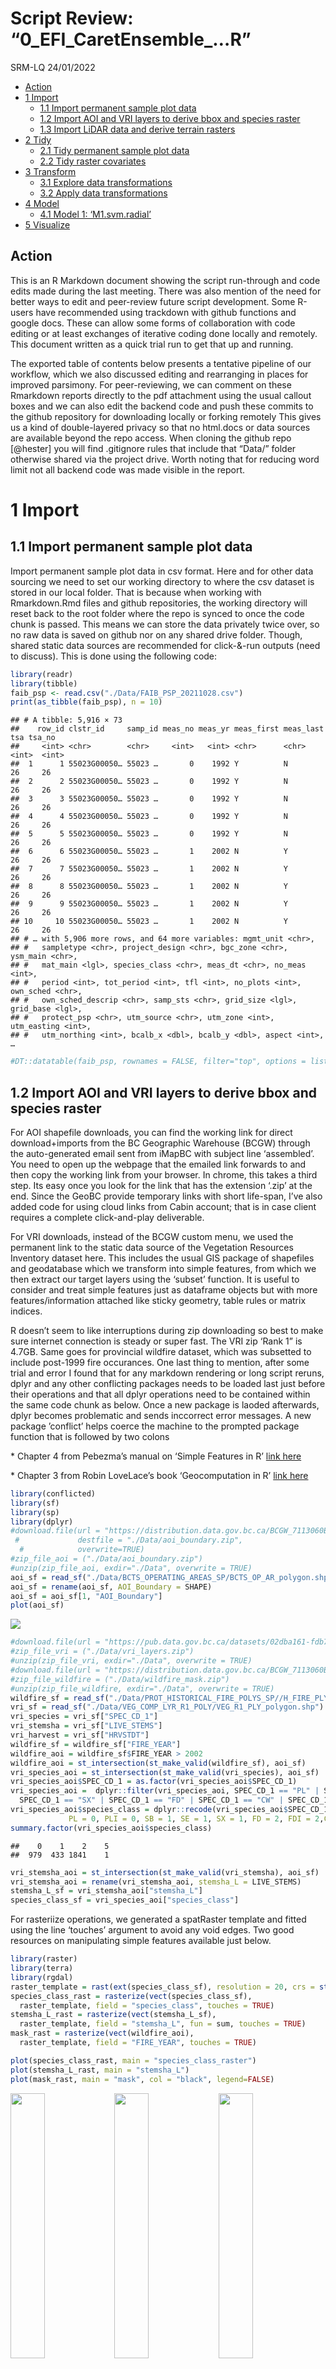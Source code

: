 Script Review: “0_EFI_CaretEnsemble\_…R”
================
SRM-LQ
24/01/2022

-   [Action](#action)
-   [1 Import](#import)
    -   [1.1 Import permanent sample plot
        data](#import-permanent-sample-plot-data)
    -   [1.2 Import AOI and VRI layers to derive bbox and species
        raster](#import-aoi-and-vri-layers-to-derive-bbox-and-species-raster)
    -   [1.3 Import LiDAR data and derive terrain
        rasters](#import-lidar-data-and-derive-terrain-rasters)
-   [2 Tidy](#tidy)
    -   [2.1 Tidy permanent sample plot
        data](#tidy-permanent-sample-plot-data)
    -   [2.2 Tidy raster covariates](#tidy-raster-covariates)
-   [3 Transform](#transform)
    -   [3.1 Explore data
        transformations](#explore-data-transformations)
    -   [3.2 Apply data transformations](#apply-data-transformations)
-   [4 Model](#model)
    -   [4.1 Model 1: ‘M1.svm.radial’](#model-1-m1svmradial)
-   [5 Visualize](#visualize)

## Action

This is an R Markdown document showing the script run-through and code
edits made during the last meeting. There was also mention of the need
for better ways to edit and peer-review future script development. Some
R-users have recommended using trackdown with github functions and
google docs. These can allow some forms of collaboration with code
editing or at least exchanges of iterative coding done locally and
remotely. This document written as a quick trial run to get that up and
running.

The exported table of contents below presents a tentative pipeline of
our workflow, which we also discussed editing and rearranging in places
for improved parsimony. For peer-reviewing, we can comment on these
Rmarkdown reports directly to the pdf attachment using the usual callout
boxes and we can also edit the backend code and push these commits to
the github repository for downloading locally or forking remotely This
gives us a kind of double-layered privacy so that no html.docs or data
sources are available beyond the repo access. When cloning the github
repo \[@hester\] you will find .gitignore rules that include that
“Data/” folder otherwise shared via the project drive. Worth noting that
for reducing word limit not all backend code was made visible in the
report.

# 1 Import

## 1.1 Import permanent sample plot data

Import permanent sample plot data in csv format. Here and for other data
sourcing we need to set our working directory to where the csv dataset
is stored in our local folder. That is because when working with
Rmarkdown.Rmd files and github repositories, the working directory will
reset back to the root folder where the repo is synced to once the code
chunk is passed. This means we can store the data privately twice over,
so no raw data is saved on github nor on any shared drive folder.
Though, shared static data sources are recommended for click-&-run
outputs (need to discuss). This is done using the following code:

``` r
library(readr)
library(tibble)
faib_psp <- read.csv("./Data/FAIB_PSP_20211028.csv")
print(as_tibble(faib_psp), n = 10)
```

    ## # A tibble: 5,916 × 73
    ##    row_id clstr_id     samp_id meas_no meas_yr meas_first meas_last   tsa tsa_no
    ##     <int> <chr>        <chr>     <int>   <int> <chr>      <chr>     <int>  <int>
    ##  1      1 55023G00050… 55023 …       0    1992 Y          N            26     26
    ##  2      2 55023G00050… 55023 …       0    1992 Y          N            26     26
    ##  3      3 55023G00050… 55023 …       0    1992 Y          N            26     26
    ##  4      4 55023G00050… 55023 …       0    1992 Y          N            26     26
    ##  5      5 55023G00050… 55023 …       0    1992 Y          N            26     26
    ##  6      6 55023G00050… 55023 …       1    2002 N          Y            26     26
    ##  7      7 55023G00050… 55023 …       1    2002 N          Y            26     26
    ##  8      8 55023G00050… 55023 …       1    2002 N          Y            26     26
    ##  9      9 55023G00050… 55023 …       1    2002 N          Y            26     26
    ## 10     10 55023G00050… 55023 …       1    2002 N          Y            26     26
    ## # … with 5,906 more rows, and 64 more variables: mgmt_unit <chr>,
    ## #   sampletype <chr>, project_design <chr>, bgc_zone <chr>, ysm_main <chr>,
    ## #   mat_main <lgl>, species_class <chr>, meas_dt <chr>, no_meas <int>,
    ## #   period <int>, tot_period <int>, tfl <int>, no_plots <int>, own_sched <chr>,
    ## #   own_sched_descrip <chr>, samp_sts <chr>, grid_size <lgl>, grid_base <lgl>,
    ## #   protect_psp <chr>, utm_source <chr>, utm_zone <int>, utm_easting <int>,
    ## #   utm_northing <int>, bcalb_x <dbl>, bcalb_y <dbl>, aspect <int>, …

``` r
#DT::datatable(faib_psp, rownames = FALSE, filter="top", options = list(pageLength = 5, scrollX=T))
```

## 1.2 Import AOI and VRI layers to derive bbox and species raster

For AOI shapefile downloads, you can find the working link for direct
download+imports from the BC Geographic Warehouse (BCGW) through the
auto-generated email sent from iMapBC with subject line ‘assembled’. You
need to open up the webpage that the emailed link forwards to and then
copy the working link from your browser. In chrome, this takes a third
step. Its easy once you look for the link that has the extension ‘.zip’
at the end. Since the GeoBC provide temporary links with short
life-span, I’ve also added code for using cloud links from Cabin
account; that is in case client requires a complete click-and-play
deliverable.

For VRI downloads, instead of the BCGW custom menu, we used the
permanent link to the static data source of the Vegetation Resources
Inventory dataset here. This includes the usual GIS package of
shapefiles and geodatabase which we transform into simple features, from
which we then extract our target layers using the ‘subset’ function. It
is useful to consider and treat simple features just as dataframe
objects but with more features/information attached like sticky
geometry, table rules or matrix indices.

R doesn’t seem to like interruptions during zip downloading so best to
make sure internet connection is steady or super fast. The VRI zip ‘Rank
1” is 4.7GB. Same goes for provincial wildfire dataset, which was
subsetted to include post-1999 fire occurances. One last thing to
mention, after some trial and error I found that for any markdown
rendering or long script reruns, dplyr and any other conflicting
packages needs to be loaded last just before their operations and that
all dplyr operations need to be contained within the same code chunk as
below. Once a new package is laoded afterwards, dplyr becomes
problematic and sends inccorrect error messages. A new package
’conflict’ helps coerce the machine to the prompted package function
that is followed by two colons

\* Chapter 4 from Pebezma’s manual on ‘Simple Features in R’ [link
here](https://cran.r-project.org/web/packages/sf/vignettes/sf4.html)

\* Chapter 3 from Robin LoveLace’s book ‘Geocomputation in R’ [link
here](https://geocompr.robinlovelace.net/attr.html)

``` r
library(conflicted)
library(sf)
library(sp)
library(dplyr)
#download.file(url = "https://distribution.data.gov.bc.ca/BCGW_7113060B_1643392193299_1360.zip",
 #             destfile = "./Data/aoi_boundary.zip",
  #            overwrite=TRUE)
#zip_file_aoi = ("./Data/aoi_boundary.zip")
#unzip(zip_file_aoi, exdir="./Data", overwrite = TRUE)
aoi_sf = read_sf("./Data/BCTS_OPERATING_AREAS_SP/BCTS_OP_AR_polygon.shp")
aoi_sf = rename(aoi_sf, AOI_Boundary = SHAPE)
aoi_sf = aoi_sf[1, "AOI_Boundary"]
plot(aoi_sf)
```

![](0_Caret_Predict_to_writeRasterOutput_files/figure-gfm/unnamed-chunk-2-1.png)<!-- -->

``` r
#download.file(url = "https://pub.data.gov.bc.ca/datasets/02dba161-fdb7-48ae-a4bb-bd6ef017c36d/2019/VEG_COMP_LYR_R1_POLY_2019.gdb.zip", destfile = "./Data/vri_layers.zip", overwrite=TRUE)
#zip_file_vri = ("./Data/vri_layers.zip")
#unzip(zip_file_vri, exdir="./Data", overwrite = TRUE)
#download.file(url = "https://distribution.data.gov.bc.ca/BCGW_7113060B_1644439767665_15956.zip", destfile = "./Data/wildfire_mask.zip", overwrite = TRUE)
#zip_file_wildfire = ("./Data/wildfire_mask.zip")
#unzip(zip_file_wildfire, exdir="./Data", overwrite = TRUE)
wildfire_sf = read_sf("./Data/PROT_HISTORICAL_FIRE_POLYS_SP//H_FIRE_PLY_polygon.shp")
vri_sf = read_sf("./Data/VEG_COMP_LYR_R1_POLY/VEG_R1_PLY_polygon.shp")
vri_species = vri_sf["SPEC_CD_1"]
vri_stemsha = vri_sf["LIVE_STEMS"]
vri_harvest = vri_sf["HRVSTDT"]
wildfire_sf = wildfire_sf["FIRE_YEAR"]
wildfire_aoi = wildfire_sf$FIRE_YEAR > 2002
wildfire_aoi = st_intersection(st_make_valid(wildfire_sf), aoi_sf)
vri_species_aoi = st_intersection(st_make_valid(vri_species), aoi_sf)
vri_species_aoi$SPEC_CD_1 = as.factor(vri_species_aoi$SPEC_CD_1)
vri_species_aoi =  dplyr::filter(vri_species_aoi, SPEC_CD_1 == "PL" | SPEC_CD_1 == "SB" | SPEC_CD_1 == "SE" | 
  SPEC_CD_1 == "SX" | SPEC_CD_1 == "FD" | SPEC_CD_1 == "CW" | SPEC_CD_1 == "HW" | SPEC_CD_1 == "BL")
vri_species_aoi$species_class = dplyr::recode(vri_species_aoi$SPEC_CD_1, 
             PL = 0, PLI = 0, SB = 1, SE = 1, SX = 1, FD = 2, FDI = 2,CW = 3, HW = 4, BL = 5)
summary.factor(vri_species_aoi$species_class)
```

    ##    0    1    2    5 
    ##  979  433 1841    1

``` r
vri_stemsha_aoi = st_intersection(st_make_valid(vri_stemsha), aoi_sf)
vri_stemsha_aoi = rename(vri_stemsha_aoi, stemsha_L = LIVE_STEMS)
stemsha_L_sf = vri_stemsha_aoi["stemsha_L"]
species_class_sf = vri_species_aoi["species_class"]
```

For rasteriize operations, we generated a spatRaster template and fitted
using the line ‘touches’ argument to avoid any void edges. Two good
resources on manipulating simple features available just below.

``` r
library(raster)
library(terra)
library(rgdal)
raster_template = rast(ext(species_class_sf), resolution = 20, crs = st_crs(species_class_sf)$wkt)
species_class_rast = rasterize(vect(species_class_sf), 
  raster_template, field = "species_class", touches = TRUE)
stemsha_L_rast = rasterize(vect(stemsha_L_sf), 
  raster_template, field = "stemsha_L", fun = sum, touches = TRUE)
mask_rast = rasterize(vect(wildfire_aoi), 
  raster_template, field = "FIRE_YEAR", touches = TRUE)

plot(species_class_rast, main = "species_class_raster")
plot(stemsha_L_rast, main = "stemsha_L")
plot(mask_rast, main = "mask", col = "black", legend=FALSE)
```

<img src="0_Caret_Predict_to_writeRasterOutput_files/figure-gfm/unnamed-chunk-3-1.png" width="33%" /><img src="0_Caret_Predict_to_writeRasterOutput_files/figure-gfm/unnamed-chunk-3-2.png" width="33%" /><img src="0_Caret_Predict_to_writeRasterOutput_files/figure-gfm/unnamed-chunk-3-3.png" width="33%" />

## 1.3 Import LiDAR data and derive terrain rasters

DEM raster tiles were downloaded from two zipped files. To speed up the
markdown output, file.paths were assigned to a zip-directory and
unzip-directory. Individual tiles were then assembled as list objects
and prepared for merging through two steps. A object was first assigned
to the folder location then a second list function was used to index the
folder contents as a gridded object. Merging was passed through the
*“do.call”* function to generate two raster mosaics, lead_htop and
elevation, which were then write as single raster and saved in the
Raster_Covariates subfolder. GDAL functions remain in the working script
file for further review
“0_EFI_CaretEnsemble_ModelTuned_RasterPredicted”. See below:

``` r
# Unpack zipped downloads into assigned directory
#zip_file_vh = ("./Data/VegHt.zip")
#zip_file_be = ("./Data//BareEarth.zip")
#zip_dir_vh = ("./Data/")
#zip_dir_be = ("./Data/")
#unzip(zip_file_vh, exdir=zip_dir_vh, overwrite = TRUE)
#unzip(zip_file_be, exdir=zip_dir_be, overwrite = TRUE)
# Assign sub-directory to where unzipped files become nested
#unzip_dir_vh <- paste0("./Data/VegHt")
#unzip_dir_be <- paste0("./Data/BareEarth")

# Compile folder contents as list objects. 
#filez_vh = list.files(
#  unzip_dir_vh,
#  full.names = T,
#  all.files = FALSE,
#  pattern = '.tif$') 
#filez_be = list.files(
#  unzip_dir_be,
#  full.names = T,
#  all.files = FALSE,
#  pattern = '.tif$') 
# Prepare lists for merging by indexing contents
#lead_htop_raster_list <- lapply(filez_vh, raster)
#elev_raster_list <- lapply(filez_be, raster)

# Merge and assign overlapping tiles tolerance = 1
#lead_htop_raster = do.call(merge, c(lead_htop_raster_list, tolerance = 1))
#elev_raster = do.call(merge, c(elev_raster_list, tolerance = 1))
# Save outputs as new raster.tif files
#writeRaster(lead_htop_raster, filename = "./Data/Raster_Covariates/lead_htop_raster.tif", overwrite=TRUE)
#writeRaster(elev_raster, filename = "./Data/Raster_Covariates/elev_raster.tif", overwrite=TRUE)
lead_htop_raster = raster::raster("./Data/Raster_Covariates/lead_htop_raster.tif")
elev_raster = raster::raster("./Data/Raster_Covariates/elev_raster.tif")
plot(lead_htop_raster, main = "lead_htop_raster")
plot(elev_raster, main = "elev_raster")
```

<img src="0_Caret_Predict_to_writeRasterOutput_files/figure-gfm/unnamed-chunk-4-1.png" width="50%" /><img src="0_Caret_Predict_to_writeRasterOutput_files/figure-gfm/unnamed-chunk-4-2.png" width="50%" />

From the merged elevation raster from above, we derived slope and aspect
rasters by applying the nice and easy ‘terrain’ function from the terra
package. The terra package also allowed us to work with spatRasters,
which are kind of raster-lite files that function super well and fast in
R. After deriving an elevation spatRaster, we kept it as a reference
layer over which all other raster (or spatRaster) processing operations
were conducted.

One other key strategy to this workflow was that it helped to avoid
modifications being made to LiDAR data. Though, some subsequent options
still remain uncertain. That is, whether its better to aggregate
resolution of LiDAR files from 1m to 20m before or after deriving the
landscape metrics. The former is obviously less expensive for running
time.

``` r
elev = rast(elev_raster)
crs(elev) = "epsg:3005"
elev = aggregate(elev, fact = 20, fun = mean)
slope = terrain(elev, v="slope", unit="degrees", neighbors=8)
aspect = terrain(elev, v="aspect", unit="degrees", neighbors=8)
asp_cos = cos((aspect*pi)/180)
asp_sin = sin((aspect*pi)/180)
plot(slope, main = "slope")
plot(asp_cos, main = "asp_cos")
plot(asp_sin, main = "asp_sin")
```

<img src="0_Caret_Predict_to_writeRasterOutput_files/figure-gfm/unnamed-chunk-5-1.png" width="33%" /><img src="0_Caret_Predict_to_writeRasterOutput_files/figure-gfm/unnamed-chunk-5-2.png" width="33%" /><img src="0_Caret_Predict_to_writeRasterOutput_files/figure-gfm/unnamed-chunk-5-3.png" width="33%" />

# 2 Tidy

## 2.1 Tidy permanent sample plot data

To run the final ecosystem models and generate the predicted rasters, we
need to match the number and naming of predictors between our fitted
data (permanent sample plot data) and our spatial data (raster stack).
From descriptives of category labeling and species lists, the
‘spc_live1’ predictor in faib dataset was adopted. However, this might
need checking. In addition to our target variable ‘wsvha_L’, the faib
data was subsetted down to include only ‘elev’, ‘slope’, ‘asp_co’,
‘asp_sin’, ‘lead_htop’, ‘stemsha_L’ and ‘species_class’ as predictors.
The data was then scanned for missing or problematic observations and
transformed into numeric values required for raster operations.

``` r
faib_psp$spc_live1 = as.factor(faib_psp$spc_live1)
faib_psp = subset(faib_psp, spc_live1 == "PL" | spc_live1 == "SB" | spc_live1 == "SE" | 
  spc_live1 == "SX" | spc_live1 == "FD" | spc_live1 == "CW" | spc_live1 == "HW" | spc_live1 == "BL")
faib_psp$species_class = dplyr::recode(faib_psp$spc_live1, 
    PL = 0, SB = 1, SE = 1, SX = 1, FD = 2, CW = 3, HW = 4, BL = 5)
faib_psp$asp_cos = cos((faib_psp$aspect * pi) / 180)
faib_psp$asp_sin = sin((faib_psp$aspect * pi) / 180)
faib_psp$wsvha_L = as.numeric(faib_psp$wsvha_L)
faib_psp$stemsha_L = as.numeric(faib_psp$stemsha_L)
faib_psp$slope = as.numeric(faib_psp$slope)
faib_psp$aspect = as.numeric(faib_psp$aspect)
faib_psp$asp_cos = as.numeric(faib_psp$asp_cos)
faib_psp$asp_sin = as.numeric(faib_psp$asp_sin)
faib_psp$lead_htop = as.numeric(faib_psp$lead_htop)
faib_psp$species_class = as.numeric(faib_psp$species_class)
faib_psp$elev = as.numeric(faib_psp$elev)
```

The data was subsetted and cleaned twice over, first for model 1
(incl. stemsha_L) and again for model 2 (excl. stemsha_L) before the
model fitting stage. There’s likely a tidier way to do this, but havent
seen the light yet. Please rearrange as you see fit. Also, for use in
spatial partitioning or mlr packages, the final dataframe was also
promoted to SpatialPointsDataFrame and simplefeature towards end of code
chunk (l.259)

``` r
faib_vri_true_m1_df = faib_psp[
  c("elev", "slope", "asp_cos", "asp_sin", "lead_htop", "species_class", "stemsha_L", "wsvha_L")]
faib_vri_true_m2_df = faib_psp[
  c("elev", "slope", "asp_cos", "asp_sin", "lead_htop", "species_class", "wsvha_L")] 
faib_vri_true_m1_df$lead_htop[faib_vri_true_m1_df$lead_htop < 1.3] = NA
faib_vri_true_m2_df$lead_htop[faib_vri_true_m2_df$lead_htop < 1.3] = NA
faib_vri_true_m1_df = na.omit(faib_vri_true_m1_df)
faib_vri_true_m2_df = na.omit(faib_vri_true_m2_df)
sum(is.na(faib_vri_true_m1_df))
```

    ## [1] 0

``` r
sum(is.na(faib_vri_true_m2_df))
```

    ## [1] 0

``` r
print(as_tibble(faib_vri_true_m2_df), n = 10)
```

    ## # A tibble: 5,264 × 7
    ##     elev slope   asp_cos asp_sin lead_htop species_class wsvha_L
    ##    <dbl> <dbl>     <dbl>   <dbl>     <dbl>         <dbl>   <dbl>
    ##  1   793    15 -1.84e-16      -1      23.0             0    310.
    ##  2   793    15 -1.84e-16      -1      23.0             0    309.
    ##  3   793    15 -1.84e-16      -1      23.0             0    308.
    ##  4   793    15 -1.84e-16      -1      23.0             0    303.
    ##  5   793    15 -1.84e-16      -1      23.0             0    288.
    ##  6   793    15 -1.84e-16      -1      26.0             0    390.
    ##  7   793    15 -1.84e-16      -1      26.0             0    390.
    ##  8   793    15 -1.84e-16      -1      26.0             0    389.
    ##  9   793    15 -1.84e-16      -1      26.0             0    384.
    ## 10   793    15 -1.84e-16      -1      26.0             0    369.
    ## # … with 5,254 more rows

``` r
faib_vri_true_sf = st_as_sf(faib_psp, coords = c("bcalb_x", "bcalb_y"), crs = 3153)
faib_vri_true_sp = as(faib_vri_true_sf, "Spatial")
```

Permanent sample plot data was split using a 80:20 ratio to derive
training and test sets for model validation. This was repeated three
times both for model1 and model2 so that an X and y array was generate
for each, as well as a complete dataframe split. The X and y arrays,
which assigned the target variable its own split and predictors another
provided quicker run times in subsequent modelling operations.

``` r
n <- nrow(faib_vri_true_m1_df)
frac <- 0.8
ix <- sample(n, frac * n)
train_m1 = faib_vri_true_m1_df[ix,]
test_m1 = faib_vri_true_m1_df[-ix,]
train_m2 = faib_vri_true_m2_df[ix,]
test_m2 = faib_vri_true_m2_df[-ix,]

X_train_m1=train_m1[,-8]
X_test_m1=test_m1[,-8]
y_train_m1=train_m1[,8]
y_test_m1=test_m1[,8]

X_train_m2=train_m2[,-7]
X_test_m2=test_m2[,-7]
y_train_m2=train_m2[,7]
y_test_m2=test_m2[,7]

X_m1 = faib_vri_true_m1_df[,-8]
y_m1 = faib_vri_true_m1_df[,8]
X_m2 = faib_vri_true_m2_df[,-7]
y_m2 = faib_vri_true_m2_df[,7]
```

## 2.2 Tidy raster covariates

Using terra functions and the elevation spatRaster created above, raster
covariates were resampled, clipped, and reprojected to fit the LiDAR
data. This was faster than the ‘raster’ and ‘stars’ package and produced
fewer margin errors and data voids compared to QuantumGIS and Python
pipeline we tested. First the LiDAR rasters were reprojected from
EPSG:9001 to 3005, and then the ‘resample’ tool was used to run all
processing at once: i.e. matching origin, crs, res and extents.

``` r
library(RcppEigen)
lead_htop = rast(lead_htop_raster)
stems = stemsha_L_rast
species = species_class_rast
mask = mask_rast

crs(lead_htop) = "epsg:3005"
lead_htop = aggregate(lead_htop, fact = 20, fun = mean) 
slope = terra::resample(slope, elev, method="bilinear")
asp_cos = terra::resample(asp_cos, elev, method="bilinear")
asp_sin = terra::resample(asp_sin, elev, method="bilinear")
lead_htop = terra::resample(lead_htop, elev, method="bilinear")
species = terra::resample(species, elev, method="near")
stems = terra::resample(stems, elev, method="bilinear")
mask = terra::resample(mask, elev, method="near")

elev = mask(elev, vect(aoi_sf))
lead_htop = mask(lead_htop, vect(aoi_sf))
slope = mask(slope, elev, inverse=FALSE)
asp_cos = mask(asp_cos, elev, inverse=FALSE)
asp_sin = mask(asp_sin, elev, inverse=FALSE)
species = mask(species, elev, inverse=FALSE)
stems = mask(stems, elev, inverse=FALSE)

lead_htop[lead_htop < 1.3] <- NA
mask_lead_htop = mask(elev, lead_htop, inverse=TRUE)
mask = mask(mask_lead_htop, mask, inverse=FALSE)
elev = mask(elev, mask, inverse=FALSE)
lead_htop = mask(lead_htop, mask, inverse=TRUE)
slope = mask(slope, mask, inverse=TRUE)
asp_cos = mask(asp_cos, mask, inverse=TRUE)
asp_sin = mask(asp_sin, mask, inverse=TRUE)
species = mask(species, mask, inverse=TRUE)
stems = mask(stems, mask, inverse=TRUE)

plot(elev, main="Elevation")
plot(slope, main="Slope")
plot(asp_cos, main="Aspect Cosine")
plot(asp_sin, main="Aspect Sine")
plot(lead_htop, main="Veg Ht")
plot(species, main="Species")
plot(stems, main="Stems/ha")
```

<img src="0_Caret_Predict_to_writeRasterOutput_files/figure-gfm/unnamed-chunk-9-1.png" width="50%" /><img src="0_Caret_Predict_to_writeRasterOutput_files/figure-gfm/unnamed-chunk-9-2.png" width="50%" /><img src="0_Caret_Predict_to_writeRasterOutput_files/figure-gfm/unnamed-chunk-9-3.png" width="50%" /><img src="0_Caret_Predict_to_writeRasterOutput_files/figure-gfm/unnamed-chunk-9-4.png" width="50%" /><img src="0_Caret_Predict_to_writeRasterOutput_files/figure-gfm/unnamed-chunk-9-5.png" width="50%" /><img src="0_Caret_Predict_to_writeRasterOutput_files/figure-gfm/unnamed-chunk-9-6.png" width="50%" /><img src="0_Caret_Predict_to_writeRasterOutput_files/figure-gfm/unnamed-chunk-9-7.png" width="50%" />

Spatial covariates were then transformed back from spatRasters to
rasters and assembled as raster stacks (covs_m1 and covs_m2). Maybe
worth checking again here the naming of rasters before converting and
stacking. If needed, the following chunk can be used to rename
spatRasters:

``` r
names(elev) = "elev"
names(slope) = "slope"
names(asp_cos) = "asp_cos"
names(asp_sin) = "asp_sin"
names(species) = "species_class"
names(stems) = "stemsha_L"
names(lead_htop) = "lead_htop"

elev_raster = raster(elev)
slope_raster = raster(slope)
asp_cos_raster = raster(asp_cos)
asp_sin_raster = raster(asp_sin)
species_class_raster = raster(species)
stemsha_L_raster = raster(stems)
lead_htop_raster = raster(lead_htop)

compareGeom(elev, slope, lead_htop)
```

    ## [1] TRUE

``` r
compareGeom(lead_htop, asp_cos, asp_sin)
```

    ## [1] TRUE

``` r
compareGeom(lead_htop, species, stems)
```

    ## [1] TRUE

``` r
#writeRaster(slope_raster, filename = "./Data/Raster_Covariates/slope_raster.tif", overwrite=TRUE)
#writeRaster(asp_cos_raster, filename = "./Data/Raster_Covariates/asp_cos_raster.tif", overwrite=TRUE)
#writeRaster(asp_sin_raster, filename = "./Data/Raster_Covariates/asp_sin_raster.tif", overwrite=TRUE)
#writeRaster(species_class_raster, filename = "./Data/Raster_Covariates/species_class_raster.tif", overwrite=TRUE)
#writeRaster(stemsha_L_raster, filename = "./Data/Raster_Covariates/stemsha_L_raster.tif", overwrite=TRUE)

covs_m1 = stack(elev_raster, slope_raster, asp_cos_raster, asp_sin_raster, 
                lead_htop_raster, species_class_raster,stemsha_L_raster)
covs_m2 = stack(elev_raster,slope_raster, asp_cos_raster, asp_sin_raster, 
                lead_htop_raster, species_class_raster)

names(covs_m2)
```

    ## [1] "elev"          "slope"         "asp_cos"       "asp_sin"      
    ## [5] "lead_htop"     "species_class"

``` r
names(covs_m1)
```

    ## [1] "elev"          "slope"         "asp_cos"       "asp_sin"      
    ## [5] "lead_htop"     "species_class" "stemsha_L"

``` r
names(faib_vri_true_m2_df)
```

    ## [1] "elev"          "slope"         "asp_cos"       "asp_sin"      
    ## [5] "lead_htop"     "species_class" "wsvha_L"

``` r
names(faib_vri_true_m1_df)
```

    ## [1] "elev"          "slope"         "asp_cos"       "asp_sin"      
    ## [5] "lead_htop"     "species_class" "stemsha_L"     "wsvha_L"

# 3 Transform

Data was explored first by comparing visually the distribution of raster
covariates and faib dataframe predictors. Wilcoxon normality test of
signed-rank sum was reported accordingly. Visualization of data
distribution was compared using simple histograms from the ‘MASS’
package and base R functions. Pixel inclusion was increased to widen
raster sample (22000000). When working with larger Williams Lake-wide
rasters, exploratory data analysis may require an improved sampling
strategy to account for larger pixel count.

``` r
library(MASS)
wilcox.test(faib_vri_true_m1_df$elev) # p<0.0001
wilcox.test(faib_vri_true_m1_df$slope) # p<0.0001
wilcox.test(faib_vri_true_m1_df$asp_cos) # p=0.8749
wilcox.test(faib_vri_true_m1_df$asp_sin) # p<0.0001
wilcox.test(faib_vri_true_m1_df$lead_htop) # p<0.0001
wilcox.test(faib_vri_true_m1_df$stemsha_L) # p<0.0001
wilcox.test(faib_vri_true_m1_df$wsvha_L) # p<0.0001

truehist(faib_vri_true_m1_df$elev, main="DEM (faib)", maxpixels=22000000)
hist(elev, main="DEM (raster)", maxpixels=22000000)
truehist(faib_vri_true_m1_df$slope, main="Slope (faib)", maxpixels=22000000)
hist(slope, main="Slope (raster)", maxpixels=22000000) 
truehist(faib_vri_true_m1_df$asp_cos, main="Northness (faib)", maxpixels=22000000)
hist(asp_cos, main="Northness (raster)", maxpixels=22000000)
truehist(faib_vri_true_m1_df$asp_sin, main="Eastness (faib)", maxpixels=22000000)
hist(asp_sin, main="Eastness (raster)", maxpixels=22000000)
truehist(faib_vri_true_m1_df$stemsha_L, main="Stems/ha (faib)", maxpixels=22000000)
hist(stems, main="Stems/ha (raster)", maxpixels=22000000)
truehist(faib_vri_true_m1_df$species_class, main="Lead Species (faib)", maxpixels=22000000)
hist(species, main="Lead Species (raster)", maxpixels=22000000)
truehist(faib_vri_true_m1_df$lead_htop, main="Mean Tree Height (faib)", maxpixels=22000000)
hist(lead_htop, main="Mean Tree Height (raster)", maxpixels=22000000) 
truehist(faib_vri_true_m1_df$wsvha_L, main="Whole Stem Vol (faib)", maxpixels=22000000)
```

<img src="0_Caret_Predict_to_writeRasterOutput_files/figure-gfm/unnamed-chunk-11-1.png" width="25%" /><img src="0_Caret_Predict_to_writeRasterOutput_files/figure-gfm/unnamed-chunk-11-2.png" width="25%" /><img src="0_Caret_Predict_to_writeRasterOutput_files/figure-gfm/unnamed-chunk-11-3.png" width="25%" /><img src="0_Caret_Predict_to_writeRasterOutput_files/figure-gfm/unnamed-chunk-11-4.png" width="25%" /><img src="0_Caret_Predict_to_writeRasterOutput_files/figure-gfm/unnamed-chunk-11-5.png" width="25%" /><img src="0_Caret_Predict_to_writeRasterOutput_files/figure-gfm/unnamed-chunk-11-6.png" width="25%" /><img src="0_Caret_Predict_to_writeRasterOutput_files/figure-gfm/unnamed-chunk-11-7.png" width="25%" /><img src="0_Caret_Predict_to_writeRasterOutput_files/figure-gfm/unnamed-chunk-11-8.png" width="25%" /><img src="0_Caret_Predict_to_writeRasterOutput_files/figure-gfm/unnamed-chunk-11-9.png" width="25%" /><img src="0_Caret_Predict_to_writeRasterOutput_files/figure-gfm/unnamed-chunk-11-10.png" width="25%" /><img src="0_Caret_Predict_to_writeRasterOutput_files/figure-gfm/unnamed-chunk-11-11.png" width="25%" /><img src="0_Caret_Predict_to_writeRasterOutput_files/figure-gfm/unnamed-chunk-11-12.png" width="25%" /><img src="0_Caret_Predict_to_writeRasterOutput_files/figure-gfm/unnamed-chunk-11-13.png" width="25%" /><img src="0_Caret_Predict_to_writeRasterOutput_files/figure-gfm/unnamed-chunk-11-14.png" width="25%" /><img src="0_Caret_Predict_to_writeRasterOutput_files/figure-gfm/unnamed-chunk-11-15.png" width="25%" />

## 3.1 Explore data transformations

Faib predictors were also tested for linear hypotheses and emerging
trends in residual variance. To examine linearity and assess predictor
influence, predictor variables were fitted with univariate linear
functions. Using these predictive functions, residuals were mapped and
Breush-Pagan test of constant variance were reported.

``` r
library(olsrr)
library(car)
elev_wsvha_lm = lm(wsvha_L ~ elev, data = faib_vri_true_m1_df)
slope_wsvha_lm = lm(wsvha_L ~ slope, data = faib_vri_true_m1_df)
asp_cos_wsvha_lm = lm(wsvha_L ~ asp_cos, data = faib_vri_true_m1_df)
asp_sin_wsvha_lm = lm(wsvha_L ~ asp_sin, data = faib_vri_true_m1_df)
lead_htop_wsvha_lm = lm(wsvha_L ~ lead_htop, data = faib_vri_true_m1_df)
species_class_wsvha_lm = lm(wsvha_L ~ species_class, data = faib_vri_true_m1_df)
stemsha_L_wsvha_lm = lm(wsvha_L ~ stemsha_L, data = faib_vri_true_m1_df)

ols_test_breusch_pagan(elev_wsvha_lm) # p=0.0012
ols_test_breusch_pagan(slope_wsvha_lm) # p=0.6685
ols_test_breusch_pagan(asp_cos_wsvha_lm) # p<0.000000 
ols_test_breusch_pagan(asp_sin_wsvha_lm) # p=0.5316
ols_test_breusch_pagan(lead_htop_wsvha_lm) # p<0.000000000000000 
ols_test_breusch_pagan(stemsha_L_wsvha_lm) # p<0.000000000000000 

truehist(faib_vri_true_m1_df$elev)
truehist(elev_wsvha_lm$residuals)
plot(wsvha_L ~ elev, data = faib_vri_true_m1_df, 
 main="Linear function showing negative correlation:\nR^2=0.011, ρ=-0.0954, p<0.0000",
  col="blue", pch=20, cex=0.5, cex.main=0.6, cex.lab=0.8, cex.axis=0.8, adj=1, 
     ylab = "wsvha_L (m3/ha)", xlab = "DEM")
abline(elev_wsvha_lm, col = "red")
plot(elev_wsvha_lm, which=1, 
 main="Residuals showing increasing trend\n clustering at larger fitted values", 
  col="blue", pch=20, cex=0.5, cex.main=0.6, cex.lab=0.5, cex.axis=0.5, adj=1) 
truehist(faib_vri_true_m1_df$slope)
truehist(slope_wsvha_lm$residuals)
plot(wsvha_L ~ slope, data = faib_vri_true_m1_df,
 main="Linear function showing negative correlation:\nR^2=0.0013, ρ=-0.5171: p=0.0009", 
  col="blue", pch=20, cex=0.5, cex.main=0.6, cex.lab=0.8, cex.axis=0.8, adj=1,
     ylab = "wsvha_L (m3/ha)", xlab = "slope")
abline(slope_wsvha_lm, col = "red")
plot(slope_wsvha_lm, which=1, 
 main="Residuals showing increasing trend of\nnegative errors near larger fitted values",
  col="blue", pch=20, cex=0.5, cex.main=0.6, cex.lab=0.5, cex.axis=0.5, adj=1) 
truehist(faib_vri_true_m1_df$asp_cos)
truehist(asp_cos_wsvha_lm$residuals)
plot(wsvha_L ~ asp_cos, data = faib_vri_true_m1_df,
 main="Linear function showing positive correlation:\nR^2=0.005, ρ=15.197, p<0.000",
  col="blue", pch=20, cex=0.5, cex.main=0.6, cex.lab=0.8, cex.axis=0.8, adj=1,
     ylab = "wsvha_L (m3/ha)", xlab = "asp_cos")
abline(asp_cos_wsvha_lm, col = "red")
plot(asp_cos_wsvha_lm, which=1, 
 main="Residuals showing almost constant variance", 
  col="blue", pch=20, cex=0.5, cex.main=0.6, cex.lab=0.5, cex.axis=0.5, adj=1) 
truehist(faib_vri_true_m1_df$asp_sin)
truehist(asp_sin_wsvha_lm$residuals)
plot(wsvha_L ~ asp_sin, data = faib_vri_true_m1_df,
 main="No signficant linear relationship found\n R^2<0.0001, ρ=1.535, p=0.5915",
  col="blue", pch=20, cex=0.5, cex.main=0.6, cex.lab=0.8, cex.axis=0.8, adj=1,
     ylab = "wsvha_L (m3/ha)", xlab = "asp_sin")
abline(asp_sin_wsvha_lm, col = "red")
plot(asp_sin_wsvha_lm, which=1, 
 main="Residuals showing near constant variance\n with slight decreasing trend", 
  col="blue", pch=20, cex=0.5, cex.main=0.6, cex.lab=0.5, cex.axis=0.5, adj=1) 
truehist(faib_vri_true_m1_df$lead_htop)
truehist(lead_htop_wsvha_lm$residuals)
plot(wsvha_L ~ lead_htop, data = faib_vri_true_m1_df,
 main="Linear function shows positive correlation:\n R^2=0.6508, ρ=20.6829, p<0.0000",
  col="blue", pch=20, cex=0.5, cex.main=0.6, cex.lab=0.8, cex.axis=0.8, adj=1,
     ylab = "wsvha_L (m3/ha)", xlab = "lead_htop")
abline(lead_htop_wsvha_lm, col = "red")
plot(lead_htop_wsvha_lm, which=1, 
 main="Residuals showing non-constant variance with\n increasing trends at smallest and largest fitted values", 
  col="blue", pch=20, cex=0.5, cex.main=0.6, cex.lab=0.5, cex.axis=0.5, adj=1) 
truehist(faib_vri_true_m1_df$stemsha_L)
truehist(stemsha_L_wsvha_lm$residuals)
plot(wsvha_L ~ stemsha_L, data = faib_vri_true_m1_df,
 main="No significant relationship with response variable:\nR^2=0.0001, ρ=-0.0008, p<0.4743",
  col="blue", pch=20, cex=0.5, cex.main=0.6, cex.lab=0.5, cex.axis=0.5, adj=1,
     ylab = "wsvha_L (m3/ha)", xlab = "stemsha_L")
abline(stemsha_L_wsvha_lm, col = "red")
plot(stemsha_L_wsvha_lm, which=1, 
 main="Residuals showing non-constant variance with negative\nand positive errors clusters at larger fitted values", 
  col="blue", pch=20, cex=0.5, cex.main=0.6, cex.lab=0.5, cex.axis=0.5, adj=1) 
truehist(faib_vri_true_m1_df$species_class)
truehist(species_class_wsvha_lm$residuals)
plot(species_class_wsvha_lm, which=1, 
 main="Residuals showing decreasing trend with True-fir group:\nR^2=0.0025, ρ=6.584, p<0.000", 
  col="blue", pch=20, cex=0.5, cex.main=0.6, cex.lab=0.5, cex.axis=0.5, adj=1) 
car::residualPlots(elev_wsvha_lm, terms= ~ 1 | species_class, cex=0.1, pch=19) 
```

<img src="0_Caret_Predict_to_writeRasterOutput_files/figure-gfm/unnamed-chunk-12-1.png" width="25%" /><img src="0_Caret_Predict_to_writeRasterOutput_files/figure-gfm/unnamed-chunk-12-2.png" width="25%" /><img src="0_Caret_Predict_to_writeRasterOutput_files/figure-gfm/unnamed-chunk-12-3.png" width="25%" /><img src="0_Caret_Predict_to_writeRasterOutput_files/figure-gfm/unnamed-chunk-12-4.png" width="25%" /><img src="0_Caret_Predict_to_writeRasterOutput_files/figure-gfm/unnamed-chunk-12-5.png" width="25%" /><img src="0_Caret_Predict_to_writeRasterOutput_files/figure-gfm/unnamed-chunk-12-6.png" width="25%" /><img src="0_Caret_Predict_to_writeRasterOutput_files/figure-gfm/unnamed-chunk-12-7.png" width="25%" /><img src="0_Caret_Predict_to_writeRasterOutput_files/figure-gfm/unnamed-chunk-12-8.png" width="25%" /><img src="0_Caret_Predict_to_writeRasterOutput_files/figure-gfm/unnamed-chunk-12-9.png" width="25%" /><img src="0_Caret_Predict_to_writeRasterOutput_files/figure-gfm/unnamed-chunk-12-10.png" width="25%" /><img src="0_Caret_Predict_to_writeRasterOutput_files/figure-gfm/unnamed-chunk-12-11.png" width="25%" /><img src="0_Caret_Predict_to_writeRasterOutput_files/figure-gfm/unnamed-chunk-12-12.png" width="25%" /><img src="0_Caret_Predict_to_writeRasterOutput_files/figure-gfm/unnamed-chunk-12-13.png" width="25%" /><img src="0_Caret_Predict_to_writeRasterOutput_files/figure-gfm/unnamed-chunk-12-14.png" width="25%" /><img src="0_Caret_Predict_to_writeRasterOutput_files/figure-gfm/unnamed-chunk-12-15.png" width="25%" /><img src="0_Caret_Predict_to_writeRasterOutput_files/figure-gfm/unnamed-chunk-12-16.png" width="25%" /><img src="0_Caret_Predict_to_writeRasterOutput_files/figure-gfm/unnamed-chunk-12-17.png" width="25%" /><img src="0_Caret_Predict_to_writeRasterOutput_files/figure-gfm/unnamed-chunk-12-18.png" width="25%" /><img src="0_Caret_Predict_to_writeRasterOutput_files/figure-gfm/unnamed-chunk-12-19.png" width="25%" /><img src="0_Caret_Predict_to_writeRasterOutput_files/figure-gfm/unnamed-chunk-12-20.png" width="25%" /><img src="0_Caret_Predict_to_writeRasterOutput_files/figure-gfm/unnamed-chunk-12-21.png" width="25%" /><img src="0_Caret_Predict_to_writeRasterOutput_files/figure-gfm/unnamed-chunk-12-22.png" width="25%" /><img src="0_Caret_Predict_to_writeRasterOutput_files/figure-gfm/unnamed-chunk-12-23.png" width="25%" /><img src="0_Caret_Predict_to_writeRasterOutput_files/figure-gfm/unnamed-chunk-12-24.png" width="25%" /><img src="0_Caret_Predict_to_writeRasterOutput_files/figure-gfm/unnamed-chunk-12-25.png" width="25%" /><img src="0_Caret_Predict_to_writeRasterOutput_files/figure-gfm/unnamed-chunk-12-26.png" width="25%" /><img src="0_Caret_Predict_to_writeRasterOutput_files/figure-gfm/unnamed-chunk-12-27.png" width="25%" /><img src="0_Caret_Predict_to_writeRasterOutput_files/figure-gfm/unnamed-chunk-12-28.png" width="25%" />

## 3.2 Apply data transformations

Six predictors exhibited non-normal distributions with left-leaning
skewness (*W*, p\<0.001) and five predictors produced non-constant
variance against the response variable (*B*, p\<0.001). Residuals showed
increasing trends and patterns of funnelling that suggested anomalies
were clustered among larger fitted values or among stands with higher
wsvha values. In addition, significantly negative influences were
observed by slope and stemsha on wsvha, while initial modelling
generated negative value estimates confirming need for data
normalizations (wsvha\<0.00m3/ha). In response, modelled data was
treated with three Preprocess functions from the caret package. The
‘center’ method was used to subtract the mean of the predictors data
from the predictor values and the ‘scale’ method was used to divide them
by their standard deviation. A ‘BoxCox’ transformation applied an
exponential lambda to positive values to coerce a Gaussian distribution
as presented in the equation below:

$X(\\lambda)\\begin{cases}\\frac{x^{\\lambda}-1}{\\lambda} & \\Leftrightarrow \\lambda \\neq 0\\\\\\\\logx & \\Leftrightarrow \\lambda = 0\\end{cases}$

Data transformations were implementated iteratively with each model
fitting using ‘caret’ model tuning functions as shown in the following
section.

# 4 Model

Model 1 and model 2 were fitted with the ransformed ‘pre-processed’
permanent sample plot data and calibrated with nine different algorithms
(Table 1). Models were trained using a 10 k-fold cross validation
technique, which divided the dataset into 10 groups of 10 data blocks to
generate aggregated estimates from across the 100 data folds.

Performance metrics were reported regarding Mean Absolute Error (MAE),
Root Mean Squared Error (RMSE), and Root Mean Squared Ratio (RMSEratio)
in order to account for overall model accuracy, level of model
precision, and model bias, respectively. Using these metrics, algorithms
were optimized using hyper-parameter tuning. An inital deployment of
models An pilot deployment of 10k-fold model training and validation was
first carried without any repeat training (Table 1). A second deployment
was conducted to compare these results with 10k-fold-5repeats in which
training folds were initiated from different fold origins during each
repeat (Table 2).

![Table 1: Hyperparameter tuning and model performance metrics; MAE:
Mean absolute error, RMSE: Root squared mean error, RMSEratio: Root
squared mean error ratio (RMSEfull/RMSEcv), Mtry: Number of variables at
each split, Ntree: maximum number of decisions trees 𝜺 = Epsilon, 𝜸 =
Gamma, C = Cost; 𝞪 = Alpha, ƛ =
Lambda.](Data/models_table_calibri_feb10.png "Table 1")

Two Support Vector Machine (SVM) algorithms were fitted with a radial
and linear kernel, which were tuned using the same tuning grid that
tested for optimal cost values in the range of between 1 and 20 and
scanned for optimal gamma values between -1 and +1. Random Forest (RF)
models were calibrated with two hyperparameters using a grid search of
Mtry between 2 and 10 variables at each split over two regression trees
consisting of 50 and 500 decision branches. An EnsembleElastic-Net model
was fitted with a generalized additive linearized model, which was tuned
based on optomized results of three foundational models including linear
model,

## 4.1 Model 1: ‘M1.svm.radial’

``` r
library(e1071)
library(caret)
library(caretEnsemble)
library(randomForest)
library(DescTools)

# full-fitted
tuneResult_svm_m2_full <- tune(svm, X_m2, y_m2, 
  ranges = list(cost = c(1,5,7,15,20), gamma = 2^(-1:1)),
  tunecontrol = tune.control(cross = 10,  nrepeat = 5), 
  preProcess = c("BoxCox","center","scale"))
tunedModel_svm_m2_full <- tuneResult_svm_m2_full$best.model
save(tunedModel_svm_m2_full, file = "./Models/tunedModel_svm_m2_full.RData")
tunedModel_svm_m2 = predict(
  tunedModel_svm_m2_full,
  X_m2, y_m2)

# train-fitted
tuneResult_svm_m2_train <- tune(
  svm, X_train_m2, y_train_m2,
  ranges = list(cost = c(1,5,7,15,20), gamma = 2^(-1:1)),
  tunecontrol = tune.control(cross = 10,  nrepeat = 5),
  preProcess = c("BoxCox","center","scale"))
tunedModel_svm_m2_train <- tuneResult_svm_m2_train$best.model

# test-fitted
tunedModel_svm_m2_test = predict(
  tunedModel_svm_m2_train,
  X_test_m2, y_test_m2)

tunedModel_svm_m2_test_MAE = MAE(tunedModel_svm_m2_test, y_test_m2)
tunedModel_svm_m2_test_RMSE = RMSE(tunedModel_svm_m2_test, y_test_m2)
tunedModel_svm_m2_full_MAE = MAE(tunedModel_svm_m2, y_m2)
tunedModel_svm_m2_full_RMSE = RMSE(tunedModel_svm_m2, y_m2)
tunedModel_svm_m2_full_RMSEratio = tunedModel_svm_m2_full_RMSE/tunedModel_svm_m2_test_RMSE
print(summary(tunedModel_svm_m2_full))
```

# 5 Visualize

Four best-performing models, including the Random Forest 50-Tree model,
the two Support Vector Radial Kernel models, and the Ensemble Elastic
Net Model, were applied to covariate stacks and used to spatially
predict a wsvha raster. Outputs were saved in GeoTiff format in the
‘Results’ local folder available on project drive and were presented
below for visual comparison.

``` r
library(prettymapr)
library(raster)
tunedModel_svm_m2_to_raster <- predict(covs_m2, tunedModel_svm_m2_full)
writeRaster(tunedModel_svm_m2_to_raster, filename = "./Results/tunedModel_svm_m2_to_raster.tif", overwrite=TRUE)
tunedModel_svm_m2_to_raster_plot = plot(tunedModel_svm_m2_to_raster, main= "Estimated Whole Stem Volume Gaspard OA (m3/ha)\n
  Model 1: Support Vector Machine (Radial Kernel)\n10k-fold Cross-Validated", cex.main = 0.75, line= -2)
#title(main ="MAE:9.424\nRMSE:10.830\nRMSEratio:0.776\ngamma=0.5\nepsilon=0.10\nC=20", 
 #     adj = 0.05, line = -5, cex.main = 0.75)
addscalebar(plotepsg=3005)
addnortharrow(pos = "topright", scale=0.75)
```

![](0_Caret_Predict_to_writeRasterOutput_files/figure-gfm/unnamed-chunk-15-1.png)<!-- -->
